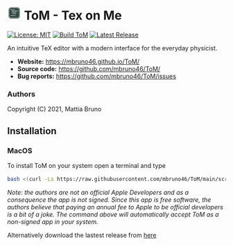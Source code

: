 
<h1> <img src="./build/icons/32x32.png"> ToM - Tex on Me </h1>

[![License: MIT](https://img.shields.io/badge/License-MIT-yellow.svg)](https://opensource.org/licenses/MIT)
[![Build ToM](https://github.com/mbruno46/ToM/actions/workflows/release.yml/badge.svg)](https://github.com/mbruno46/ToM/actions/workflows/release.yml)
[![Latest Release](https://img.shields.io/github/v/release/mbruno46/ToM)](https://github.com/mbruno46/ToM/releases/latest)

An intuitive TeX editor with a modern interface for the everyday physicist.

- **Website:** https://mbruno46.github.io/ToM/
- **Source code:** https://github.com/mbruno46/ToM/
- **Bug reports:** https://github.com/mbruno46/ToM/issues

### Authors

Copyright (C) 2021, Mattia Bruno

## Installation

### MacOS

To install ToM on your system open a terminal and type
```bash
bash <(curl -Ls https://raw.githubusercontent.com/mbruno46/ToM/main/scripts/macos-installer.sh)
```

*Note: the authors are not an official Apple Developers and as a consequence
the app is not signed. Since this app is free software, the authors believe
that paying an annual fee to Apple to be official developers is a bit of a joke.
The command above will automatically accept ToM as a non-signed app in your system.*

Alternatively download the lastest release from [here](https://github.com/mbruno46/ToM/releases/)
